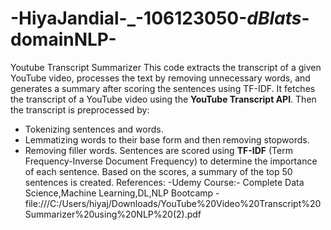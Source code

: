 # -HiyaJandial-_-106123050-_dBlats_-domainNLP-
Youtube Transcript Summarizer
This code extracts the transcript of a given YouTube video, processes the text by removing unnecessary words, and generates a summary after scoring the sentences using TF-IDF.
It fetches the transcript of a YouTube video using the **YouTube Transcript API**.
Then the transcript is preprocessed by:
  - Tokenizing sentences and words.
  - Lemmatizing words to their base form and then removing stopwords.
  - Removing filler words.
Sentences are scored using **TF-IDF** (Term Frequency-Inverse Document Frequency) to determine the importance of each sentence.
Based on the scores, a summary of the top 50 sentences is created.
References:
  -Udemy Course:- Complete Data Science,Machine Learning,DL,NLP Bootcamp
  -file:///C:/Users/hiyaj/Downloads/YouTube%20Video%20Transcript%20Summarizer%20using%20NLP%20(2).pdf 
